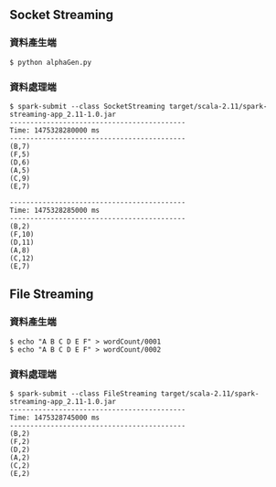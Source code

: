 ## Socket Streaming

### 資料產生端

```shell
$ python alphaGen.py
```

### 資料處理端

```shell
$ spark-submit --class SocketStreaming target/scala-2.11/spark-streaming-app_2.11-1.0.jar
-------------------------------------------
Time: 1475328280000 ms
-------------------------------------------
(B,7)
(F,5)
(D,6)
(A,5)
(C,9)
(E,7)

-------------------------------------------
Time: 1475328285000 ms
-------------------------------------------
(B,2)
(F,10)
(D,11)
(A,8)
(C,12)
(E,7)
```

## File Streaming

### 資料產生端
```shell
$ echo "A B C D E F" > wordCount/0001
$ echo "A B C D E F" > wordCount/0002
```

### 資料處理端
```shell
$ spark-submit --class FileStreaming target/scala-2.11/spark-streaming-app_2.11-1.0.jar
-------------------------------------------
Time: 1475328745000 ms
-------------------------------------------
(B,2)
(F,2)
(D,2)
(A,2)
(C,2)
(E,2)
```
